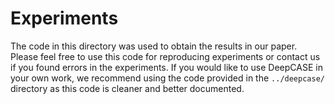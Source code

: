 # Experiments
The code in this directory was used to obtain the results in our paper.
Please feel free to use this code for reproducing experiments or contact us if you found errors in the experiments.
If you would like to use DeepCASE in your own work, we recommend using the code provided in the `../deepcase/` directory as this code is cleaner and better documented.

